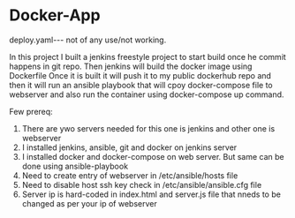 # Docker-App

deploy.yaml--- not of any use/not working.

In this project I built a jenkins freestyle project to start build once he commit happens in git repo. Then jenkins will build the docker image using Dockerfile
Once it is built it will push it to my public dockerhub repo and then it will run an ansible playbook that will cpoy docker-compose file to webserver and also
run the container using docker-compose up command.

Few prereq:
1. There are ywo servers needed for this one is jenkins and other one is webserver
2. I installed jenkins, ansible, git and docker on jenkins server
3. I installed docker and  docker-compose on web server. But same can be done using ansible-playbook
4. Need to create entry of webserver in /etc/ansible/hosts file
5. Need to disable host ssh key check in /etc/ansible/ansible.cfg file
6. Server ip is hard-coded in index.html and server.js file that nneds to be changed as per your ip of webserver

